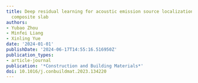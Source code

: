 ```yaml
---
title: Deep residual learning for acoustic emission source localization in A steel-concrete
  composite slab
authors:
- Yubao Zhou
- Minfei Liang
- Xinling Yue
date: '2024-01-01'
publishDate: '2024-06-17T14:55:16.516950Z'
publication_types:
- article-journal
publication: '*Construction and Building Materials*'
doi: 10.1016/j.conbuildmat.2023.134220
---
```

